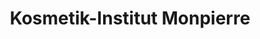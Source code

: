 ---
title: "Kosmetik-Institut Monpierre"
url: /saarbruecken/kosmetik-institut-monpierre/
shop: Kosmetik
---